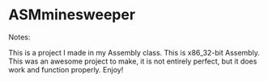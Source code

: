 # ASMminesweeper

Notes:

This is a project I made in my Assembly class. This is x86_32-bit Assembly. 
This was an awesome project to make, it is not entirely perfect, but it does work and function properly. Enjoy!
